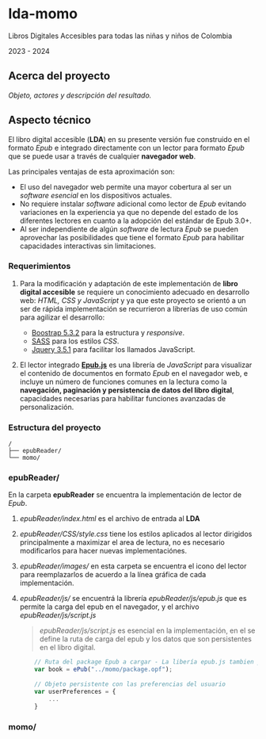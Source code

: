 # lda-momo

Libros Digitales Accesibles para todas las niñas y niños de Colombia

2023 - 2024

## Acerca del proyecto

_Objeto, actores y descripción del resultado._

## Aspecto técnico

El libro digital accesible (**LDA**) en su presente versión fue construido en el formato _Epub_ e integrado directamente con un lector para formato _Epub_ que se puede usar a través de cualquier **navegador web**.

Las principales ventajas de esta aproximación son:

- El uso del navegador web permite una mayor cobertura al ser un _software esencial_ en los dispositivos actuales.
- No requiere instalar _software_ adicional como lector de _Epub_ evitando variaciones en la experiencia ya que no depende del estado de los diferentes lectores en cuanto a la adopción del estándar de Epub 3.0+.
- Al ser independiente de algún _software_ de lectura _Epub_ se pueden aprovechar las posibilidades que tiene el formato _Epub_ para habilitar capacidades interactivas sin limitaciones.

### Requerimientos

1. Para la modificación y adaptación de este implementación de **libro digital accesible** se requiere un conocimiento adecuado en desarrollo web: _HTML, CSS y JavaScript_ y ya que este proyecto se orientó a un ser de rápida implementación se recurrieron a librerías de uso común para agilizar el desarrollo:

   - [Boostrap 5.3.2](https://getbootstrap.com/) para la estructura y _responsive_.
   - [SASS](https://sass-lang.com/) para los estilos _CSS_.
   - [Jquery 3.5.1](https://jquery.com/)  para facilitar los llamados JavaScript.

2. El lector integrado **[Epub.js](https://github.com/futurepress/epub.js)** es una librería de _JavaScript_ para visualizar el contenido de documentos en formato _Epub_ en el navegador web, e incluye un número de funciones comunes en la lectura como la **navegación, paginación y persistencia de datos del libro digital**, capacidades necesarias para habilitar funciones avanzadas de personalización.

### Estructura del proyecto

```text
/
├── epubReader/
└── momo/
```

### epubReader/

En la carpeta **epubReader** se encuentra la implementación de lector de _Epub_.

1. _epubReader/index.html_ es el archivo de entrada al **LDA**
2. _epubReader/CSS/style.css_ tiene los estilos aplicados al lector dirigidos principalmente a maximizar el area de lectura, no es necesario modificarlos para hacer nuevas implementaciónes.
3. _epubReader/images/_ en esta carpeta se encuentra el icono del lector para reemplazarlos de acuerdo a la línea gráfica de cada implementación.
4. _epubReader/js/_ se encuentrá la librería _epubReader/js/epub.js_ que es permite la carga del epub en el navegador, y el archivo _epubReader/js/script.js_

   > _epubReader/js/script.js_ es esencial en la implementación, en el se define la ruta de carga del epub y los datos que son persistentes en el libro digital.

    ```js
        // Ruta del package Epub a cargar - La libería epub.js tambien puede soportar la version comprimida del formato *.epub
        var book = ePub("../momo/package.opf");
        
        // Objeto persistente con las preferencias del usuario
        var userPreferences = {
            ...
        }
    ```

### momo/
